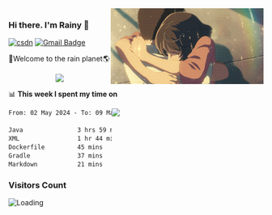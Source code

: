 <img  align='right' height="150" src="https://github.com/LikeRainDay/LikeRainDay/blob/master/pic/img_rain_1.gif?raw=true">



### Hi there. I'm Rainy :lemon:

[![csdn](https://img.shields.io/badge/-csdn-c14438?style=flat-square&logo=c&logoColor=white)](https://blog.csdn.net/qq_15807167)
[![Gmail Badge](https://img.shields.io/badge/-gmail-c14438?style=flat-square&logo=Gmail&logoColor=white&link=mailto:houshuai0816@gmail.com)](mailto:houshuai0816@gmail.com)

🚀Welcome to the rain planet🌎

<center>
<img align='center'  src="https://source.unsplash.com/user/rainyhehe/likes">
</center>

📊 **This week I spent my time on**

<img align='right'   width="300" src="https://github-readme-stats.vercel.app/api?username=LikeRainDay&show_icons=true&title_color=fff&icon_color=79ff97&text_color=9f9f9f&bg_color=151515&count_private=true">

<!--START_SECTION:waka-->

```txt
From: 02 May 2024 - To: 09 May 2024

Java               3 hrs 59 mins   ██████████▓░░░░░░░░░░░░░░   42.95 %
XML                1 hr 44 mins    ████▓░░░░░░░░░░░░░░░░░░░░   18.78 %
Dockerfile         45 mins         ██░░░░░░░░░░░░░░░░░░░░░░░   08.10 %
Gradle             37 mins         █▓░░░░░░░░░░░░░░░░░░░░░░░   06.71 %
Markdown           21 mins         █░░░░░░░░░░░░░░░░░░░░░░░░   03.81 %
```

<!--END_SECTION:waka-->

### Visitors Count
<img align="left" src = "https://profile-counter.glitch.me/LikeRainDay/count.svg" alt ="Loading">
